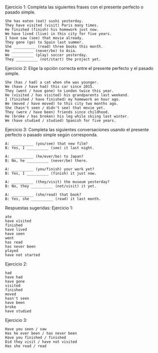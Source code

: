 Ejercicio 1: Completa las siguientes frases con el presente perfecto o pasado simple.

    She has eaten (eat) sushi yesterday.
    They have visited (visit) Paris many times.
    He finished (finish) his homework just now.
    We have lived (live) in this city for five years.
    I have saw (see) that movie already.
    They gone (go) to Spain last summer.
    She __________ (read) three books this month.
    He __________ (never/be) to Asia.
    We __________ (play) soccer yesterday.
    They __________ (not/start) the project yet.

Ejercicio 2: Elige la opción correcta entre el presente perfecto y el pasado simple.

    She (has / had) a cat when she was younger.
    We (have / have had) this car since 2015.
    They (went / have gone) to London twice this year.
    He (visited / has visited) his grandparents last weekend.
    I (finished / have finished) my homework an hour ago.
    We (moved / have moved) to this city two months ago.
    She (hasn't seen / didn't see) that movie yet.
    They (were / have been) friends since childhood.
    He (broke / has broken) his leg while skiing last winter.
    We (have studied / studied) Spanish for five years.

Ejercicio 3: Completa las siguientes conversaciones usando el presente perfecto o pasado simple según corresponda.

    A: __________ (you/see) that new film?
    B: Yes, I __________ (see) it last night.

    A: __________ (he/ever/be) to Japan?
    B: No, he __________ (never/be) there.

    A: __________ (you/finish) your work yet?
    B: Yes, I __________ (finish) it just now.

    A: __________ (they/visit) the museum yesterday?
    B: No, they __________ (not/visit) it yet.

    A: __________ (she/read) that book?
    B: Yes, she __________ (read) it last month.

Respuestas sugeridas:
Ejercicio 1:

    ate
    have visited
    finished
    have lived
    have seen
    went
    has read
    has never been
    played
    have not started

Ejercicio 2:

    had
    have had
    have gone
    visited
    finished
    moved
    hasn't seen
    have been
    broke
    have studied

Ejercicio 3:

    Have you seen / saw
    Has he ever been / has never been
    Have you finished / finished
    Did they visit / have not visited
    Has she read / read